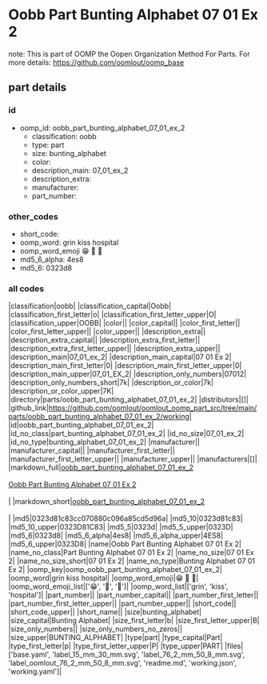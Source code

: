 # Oobb Part Bunting Alphabet 07 01 Ex 2  

note: This is part of OOMP the Oopen Organization Method For Parts. For more details: https://github.com/oomlout/oomp_base

##  part details





### id
* oomp_id: oobb_part_bunting_alphabet_07_01_ex_2
  * classification: oobb
  * type: part
  * size: bunting_alphabet
  * color: 
  * description_main: 07_01_ex_2
  * description_extra: 
  * manufacturer: 
  * part_number: 

### other_codes
* short_code: 
* oomp_word: grin kiss hospital
* oomp_word_emoji :grin: :kiss: :hospital:
* md5_6_alpha: 4es8
* md5_6: 0323d8

### all codes 
|classification|oobb|
|classification_capital|Oobb|
|classification_first_letter|o|
|classification_first_letter_upper|O|
|classification_upper|OOBB|
|color||
|color_capital||
|color_first_letter||
|color_first_letter_upper||
|color_upper||
|description_extra||
|description_extra_capital||
|description_extra_first_letter||
|description_extra_first_letter_upper||
|description_extra_upper||
|description_main|07_01_ex_2|
|description_main_capital|07 01 Ex 2|
|description_main_first_letter|0|
|description_main_first_letter_upper|0|
|description_main_upper|07_01_EX_2|
|description_only_numbers|07012|
|description_only_numbers_short|7k|
|description_or_color|7k|
|description_or_color_upper|7K|
|directory|parts/oobb_part_bunting_alphabet_07_01_ex_2|
|distributors|[]|
|github_link|https://github.com/oomlout/oomlout_oomp_part_src/tree/main/parts/oobb_part_bunting_alphabet_07_01_ex_2/working|
|id|oobb_part_bunting_alphabet_07_01_ex_2|
|id_no_class|part_bunting_alphabet_07_01_ex_2|
|id_no_size|07_01_ex_2|
|id_no_type|bunting_alphabet_07_01_ex_2|
|manufacturer||
|manufacturer_capital||
|manufacturer_first_letter||
|manufacturer_first_letter_upper||
|manufacturer_upper||
|manufacturers|[]|
|markdown_full|[oobb_part_bunting_alphabet_07_01_ex_2](https://github.com/oomlout/oomlout_oomp_part_src/tree/main/parts/oobb_part_bunting_alphabet_07_01_ex_2/working)<br>[](https://github.com/oomlout/oomlout_oomp_part_src/tree/main/parts/oobb_part_bunting_alphabet_07_01_ex_2/working)<br>[Oobb Part Bunting Alphabet 07 01 Ex 2](https://github.com/oomlout/oomlout_oomp_part_src/tree/main/parts/oobb_part_bunting_alphabet_07_01_ex_2/working)<br><br>|
|markdown_short|[oobb_part_bunting_alphabet_07_01_ex_2](https://github.com/oomlout/oomlout_oomp_part_src/tree/main/parts/oobb_part_bunting_alphabet_07_01_ex_2/working)<br><br>|
|md5|0323d81c83cc070880c096a85cd5d96a|
|md5_10|0323d81c83|
|md5_10_upper|0323D81C83|
|md5_5|0323d|
|md5_5_upper|0323D|
|md5_6|0323d8|
|md5_6_alpha|4es8|
|md5_6_alpha_upper|4ES8|
|md5_6_upper|0323D8|
|name|Oobb Part Bunting Alphabet 07 01 Ex 2|
|name_no_class|Part Bunting Alphabet 07 01 Ex 2|
|name_no_size|07 01 Ex 2|
|name_no_size_short|07 01 Ex 2|
|name_no_type|Bunting Alphabet 07 01 Ex 2|
|oomp_key|oomp_oobb_part_bunting_alphabet_07_01_ex_2|
|oomp_word|grin kiss hospital|
|oomp_word_emoji|:grin: :kiss: :hospital:|
|oomp_word_emoji_list|[':grin:', ':kiss:', ':hospital:']|
|oomp_word_list|['grin', 'kiss', 'hospital']|
|part_number||
|part_number_capital||
|part_number_first_letter||
|part_number_first_letter_upper||
|part_number_upper||
|short_code||
|short_code_upper||
|short_name||
|size|bunting_alphabet|
|size_capital|Bunting Alphabet|
|size_first_letter|b|
|size_first_letter_upper|B|
|size_only_numbers||
|size_only_numbers_no_zeros||
|size_upper|BUNTING_ALPHABET|
|type|part|
|type_capital|Part|
|type_first_letter|p|
|type_first_letter_upper|P|
|type_upper|PART|
|files|['base.yaml', 'label_15_mm_30_mm.svg', 'label_76_2_mm_50_8_mm.svg', 'label_oomlout_76_2_mm_50_8_mm.svg', 'readme.md', 'working.json', 'working.yaml']|
